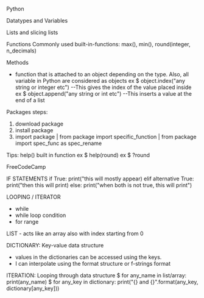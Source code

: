 Python 

Datatypes and Variables

Lists and slicing lists

Functions
Commonly used built-in-functions: max(), min(), round(integer, n_decimals)

Methods
- function that is attached to an object depending on the type. Also, all variable in Python are considered as objects
ex $ object.index("any string or integer etc") --This gives the index of the value placed inside
ex $ object.append("any string or int etc") --This inserts a value at the end of a list

Packages
steps:
1. download package
2. install package
3. import package | from package import specific_function | from package import spec_func as spec_rename

Tips:
help() built in function
ex $ help(round)
ex $ ?round

FreeCodeCamp

IF STATEMENTS
if True:
    print("this will mostly appear)
elif alternative True:
    print("then this will print)
else:
    print("when both is not true, this will print")

LOOPING / ITERATOR
- while
- while loop condition
- for range

LIST - acts like an array also with index starting from 0

DICTIONARY: Key-value data structure
- values in the dictionaries can be accessed using the keys. 
- I can interpolate using the format structure or f-strings format

ITERATION: Looping through data structure
$ for any_name in list/array:
    print(any_name)
$ for any_key in dictionary:
    print("{} and {}".format(any_key, dictionary[any_key]))
    